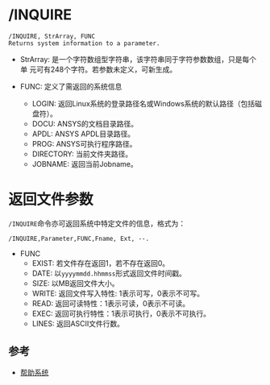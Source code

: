 # /INQUIRE

```
/INQUIRE, StrArray, FUNC
Returns system information to a parameter.
```
- StrArray: 是一个字符数组型字符串，该字符串同于字符参数数组，只是每个单
元可有248个字符。若参数未定义，可新生成。

- FUNC: 定义了需返回的系统信息
  + LOGIN: 返回Linux系统的登录路径名或Windows系统的默认路径（包括磁盘符）。
  + DOCU: ANSYS的文档目录路径。
  + APDL: ANSYS APDL目录路径。
  + PROG: ANSYS可执行程序路径。
  + DIRECTORY: 当前文件夹路径。
  + JOBNAME: 返回当前Jobname。
  
# 返回文件参数

`/INQUIRE`命令亦可返回系统中特定文件的信息，格式为：
```
/INQUIRE,Parameter,FUNC,Fname, Ext, --. 
```

- FUNC
  + EXIST: 若文件存在返回1，若不存在返回0。
  + DATE: 以`yyyymmdd.hhmmss`形式返回文件时间戳。
  + SIZE: 以MB返回文件大小。
  + WRITE: 返回文件写入特性: 1表示可写，0表示不可写。
  + READ: 返回可读特性：1表示可读，0表示不可读。
  + EXEC: 返回可执行特性：1表示可执行，0表示不可执行。
  + LINES: 返回ASCII文件行数。
  

## 参考

- [帮助系统](http://www.mm.bme.hu/~gyebro/files/ans_help_v182/ans_cmd/Hlp_C_INQUIRE.html)